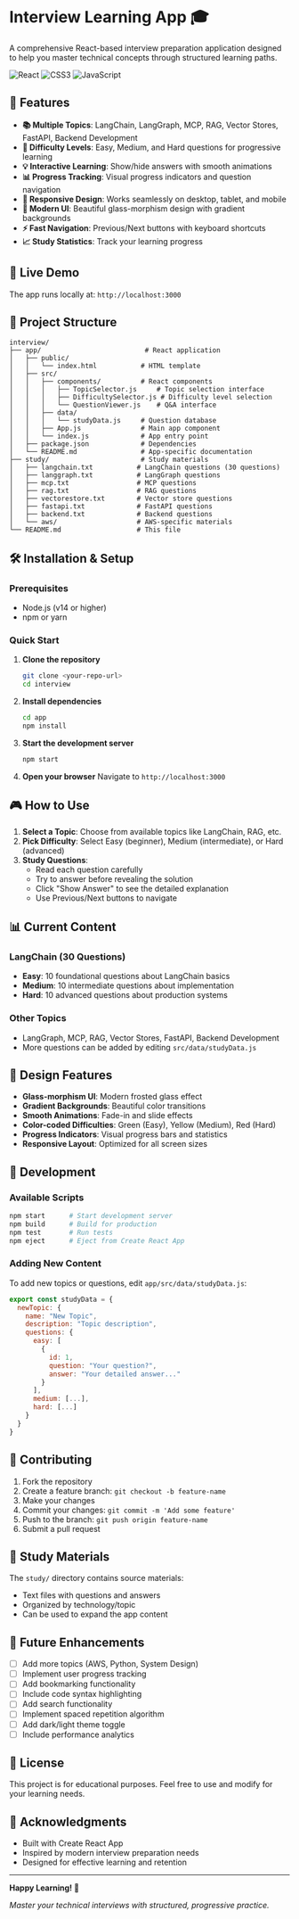 # Interview Learning App 🎓

A comprehensive React-based interview preparation application designed to help you master technical concepts through structured learning paths.

![React](https://img.shields.io/badge/React-18.2.0-blue)
![CSS3](https://img.shields.io/badge/CSS3-Modern-brightgreen)
![JavaScript](https://img.shields.io/badge/JavaScript-ES6+-yellow)

## 🌟 Features

- **📚 Multiple Topics**: LangChain, LangGraph, MCP, RAG, Vector Stores, FastAPI, Backend Development
- **🎯 Difficulty Levels**: Easy, Medium, and Hard questions for progressive learning
- **💡 Interactive Learning**: Show/hide answers with smooth animations
- **📊 Progress Tracking**: Visual progress indicators and question navigation
- **📱 Responsive Design**: Works seamlessly on desktop, tablet, and mobile
- **🎨 Modern UI**: Beautiful glass-morphism design with gradient backgrounds
- **⚡ Fast Navigation**: Previous/Next buttons with keyboard shortcuts
- **📈 Study Statistics**: Track your learning progress

## 🚀 Live Demo

The app runs locally at: `http://localhost:3000`

## 📁 Project Structure

```
interview/
├── app/                          # React application
│   ├── public/
│   │   └── index.html           # HTML template
│   ├── src/
│   │   ├── components/          # React components
│   │   │   ├── TopicSelector.js     # Topic selection interface
│   │   │   ├── DifficultySelector.js # Difficulty level selection
│   │   │   └── QuestionViewer.js    # Q&A interface
│   │   ├── data/
│   │   │   └── studyData.js     # Question database
│   │   ├── App.js               # Main app component
│   │   └── index.js             # App entry point
│   ├── package.json             # Dependencies
│   └── README.md                # App-specific documentation
├── study/                       # Study materials
│   ├── langchain.txt           # LangChain questions (30 questions)
│   ├── langgraph.txt           # LangGraph questions
│   ├── mcp.txt                 # MCP questions
│   ├── rag.txt                 # RAG questions
│   ├── vectorestore.txt        # Vector store questions
│   ├── fastapi.txt             # FastAPI questions
│   ├── backend.txt             # Backend questions
│   └── aws/                    # AWS-specific materials
└── README.md                   # This file
```

## 🛠️ Installation & Setup

### Prerequisites
- Node.js (v14 or higher)
- npm or yarn

### Quick Start

1. **Clone the repository**
   ```bash
   git clone <your-repo-url>
   cd interview
   ```

2. **Install dependencies**
   ```bash
   cd app
   npm install
   ```

3. **Start the development server**
   ```bash
   npm start
   ```

4. **Open your browser**
   Navigate to `http://localhost:3000`

## 🎮 How to Use

1. **Select a Topic**: Choose from available topics like LangChain, RAG, etc.
2. **Pick Difficulty**: Select Easy (beginner), Medium (intermediate), or Hard (advanced)
3. **Study Questions**: 
   - Read each question carefully
   - Try to answer before revealing the solution
   - Click "Show Answer" to see the detailed explanation
   - Use Previous/Next buttons to navigate

## 📊 Current Content

### LangChain (30 Questions)
- **Easy**: 10 foundational questions about LangChain basics
- **Medium**: 10 intermediate questions about implementation
- **Hard**: 10 advanced questions about production systems

### Other Topics
- LangGraph, MCP, RAG, Vector Stores, FastAPI, Backend Development
- More questions can be added by editing `src/data/studyData.js`

## 🎨 Design Features

- **Glass-morphism UI**: Modern frosted glass effect
- **Gradient Backgrounds**: Beautiful color transitions
- **Smooth Animations**: Fade-in and slide effects
- **Color-coded Difficulties**: Green (Easy), Yellow (Medium), Red (Hard)
- **Progress Indicators**: Visual progress bars and statistics
- **Responsive Layout**: Optimized for all screen sizes

## 🔧 Development

### Available Scripts

```bash
npm start      # Start development server
npm build      # Build for production
npm test       # Run tests
npm eject      # Eject from Create React App
```

### Adding New Content

To add new topics or questions, edit `app/src/data/studyData.js`:

```javascript
export const studyData = {
  newTopic: {
    name: "New Topic",
    description: "Topic description",
    questions: {
      easy: [
        {
          id: 1,
          question: "Your question?",
          answer: "Your detailed answer..."
        }
      ],
      medium: [...],
      hard: [...]
    }
  }
}
```

## 🤝 Contributing

1. Fork the repository
2. Create a feature branch: `git checkout -b feature-name`
3. Make your changes
4. Commit your changes: `git commit -m 'Add some feature'`
5. Push to the branch: `git push origin feature-name`
6. Submit a pull request

## 📝 Study Materials

The `study/` directory contains source materials:
- Text files with questions and answers
- Organized by technology/topic
- Can be used to expand the app content

## 🔮 Future Enhancements

- [ ] Add more topics (AWS, Python, System Design)
- [ ] Implement user progress tracking
- [ ] Add bookmarking functionality
- [ ] Include code syntax highlighting
- [ ] Add search functionality
- [ ] Implement spaced repetition algorithm
- [ ] Add dark/light theme toggle
- [ ] Include performance analytics

## 📄 License

This project is for educational purposes. Feel free to use and modify for your learning needs.

## 🙏 Acknowledgments

- Built with Create React App
- Inspired by modern interview preparation needs
- Designed for effective learning and retention

---

**Happy Learning! 🚀**

*Master your technical interviews with structured, progressive practice.*
